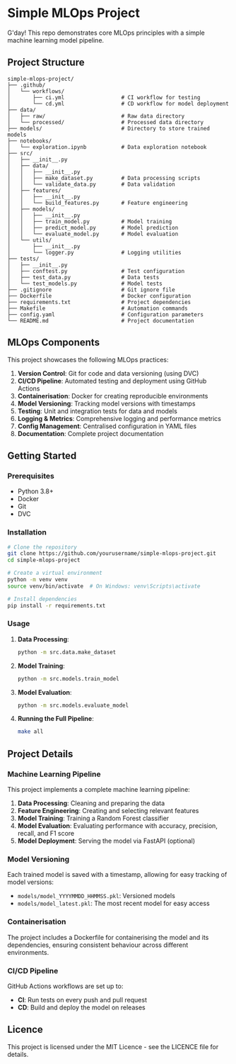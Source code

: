 # Simple MLOps Project

G'day! This repo demonstrates core MLOps principles with a simple machine learning model pipeline.

## Project Structure

```
simple-mlops-project/
├── .github/
│   └── workflows/
│       ├── ci.yml                  # CI workflow for testing
│       └── cd.yml                  # CD workflow for model deployment
├── data/
│   ├── raw/                        # Raw data directory
│   └── processed/                  # Processed data directory
├── models/                         # Directory to store trained models
├── notebooks/
│   └── exploration.ipynb           # Data exploration notebook
├── src/
│   ├── __init__.py
│   ├── data/
│   │   ├── __init__.py
│   │   ├── make_dataset.py         # Data processing scripts
│   │   └── validate_data.py        # Data validation
│   ├── features/
│   │   ├── __init__.py
│   │   └── build_features.py       # Feature engineering
│   ├── models/
│   │   ├── __init__.py
│   │   ├── train_model.py          # Model training
│   │   ├── predict_model.py        # Model prediction
│   │   └── evaluate_model.py       # Model evaluation
│   └── utils/
│       ├── __init__.py
│       └── logger.py               # Logging utilities
├── tests/
│   ├── __init__.py
│   ├── conftest.py                 # Test configuration
│   ├── test_data.py                # Data tests
│   └── test_models.py              # Model tests
├── .gitignore                      # Git ignore file
├── Dockerfile                      # Docker configuration
├── requirements.txt                # Project dependencies
├── Makefile                        # Automation commands
├── config.yaml                     # Configuration parameters
└── README.md                       # Project documentation
```

## MLOps Components

This project showcases the following MLOps practices:

1. **Version Control**: Git for code and data versioning (using DVC)
2. **CI/CD Pipeline**: Automated testing and deployment using GitHub Actions
3. **Containerisation**: Docker for creating reproducible environments
4. **Model Versioning**: Tracking model versions with timestamps
5. **Testing**: Unit and integration tests for data and models
6. **Logging & Metrics**: Comprehensive logging and performance metrics
7. **Config Management**: Centralised configuration in YAML files
8. **Documentation**: Complete project documentation

## Getting Started

### Prerequisites
- Python 3.8+
- Docker
- Git
- DVC

### Installation

```bash
# Clone the repository
git clone https://github.com/yourusername/simple-mlops-project.git
cd simple-mlops-project

# Create a virtual environment
python -m venv venv
source venv/bin/activate  # On Windows: venv\Scripts\activate

# Install dependencies
pip install -r requirements.txt
```

### Usage

1. **Data Processing**:
   ```bash
   python -m src.data.make_dataset
   ```

2. **Model Training**:
   ```bash
   python -m src.models.train_model
   ```

3. **Model Evaluation**:
   ```bash
   python -m src.models.evaluate_model
   ```

4. **Running the Full Pipeline**:
   ```bash
   make all
   ```

## Project Details

### Machine Learning Pipeline

This project implements a complete machine learning pipeline:

1. **Data Processing**: Cleaning and preparing the data
2. **Feature Engineering**: Creating and selecting relevant features
3. **Model Training**: Training a Random Forest classifier
4. **Model Evaluation**: Evaluating performance with accuracy, precision, recall, and F1 score
5. **Model Deployment**: Serving the model via FastAPI (optional)

### Model Versioning

Each trained model is saved with a timestamp, allowing for easy tracking of model versions:
- `models/model_YYYYMMDD_HHMMSS.pkl`: Versioned models
- `models/model_latest.pkl`: The most recent model for easy access

### Containerisation

The project includes a Dockerfile for containerising the model and its dependencies, ensuring consistent behaviour across different environments.

### CI/CD Pipeline

GitHub Actions workflows are set up to:
- **CI**: Run tests on every push and pull request
- **CD**: Build and deploy the model on releases

## Licence
This project is licensed under the MIT Licence - see the LICENCE file for details.
